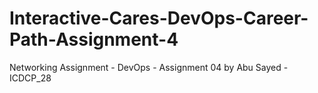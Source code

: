 # Interactive-Cares-DevOps-Career-Path-Assignment-4
Networking Assignment - DevOps - Assignment 04 by Abu Sayed - ICDCP_28
